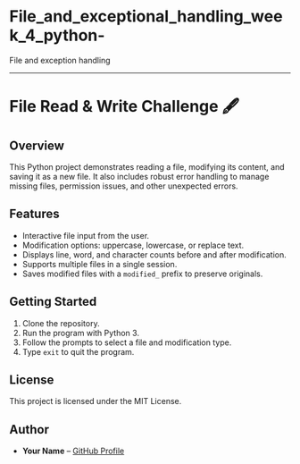 # File_and_exceptional_handling_week_4_python-
File and exception handling 

***

# File Read & Write Challenge 🖋️

## Overview
This Python project demonstrates reading a file, modifying its content, and saving it as a new file. It also includes robust error handling to manage missing files, permission issues, and other unexpected errors.

## Features
- Interactive file input from the user.
- Modification options: uppercase, lowercase, or replace text.
- Displays line, word, and character counts before and after modification.
- Supports multiple files in a single session.
- Saves modified files with a `modified_` prefix to preserve originals.

## Getting Started
1. Clone the repository.
2. Run the program with Python 3.
3. Follow the prompts to select a file and modification type.
4. Type `exit` to quit the program.

## License
This project is licensed under the MIT License.

## Author
- **Your Name** – [GitHub Profile](https://github.com/your-username)
